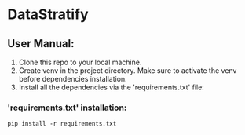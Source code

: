 # DataStratify

## User Manual:
1. Clone this repo to your local machine.
2. Create venv in the project directory. Make sure to activate the venv before dependencies installation.
3. Install all the dependencies via the 'requirements.txt' file:
### 'requirements.txt' installation:
    
    pip install -r requirements.txt

